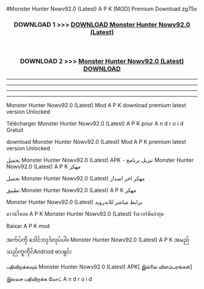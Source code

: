 #Monster Hunter Nowv92.0 (Latest) A P K [MOD] Premium Download zg75x



<div align="center">

<h3>DOWNLOAD 1 >>> <a href="https://teeasianyam.web.app?sq=Monster Hunter Nowv92.0 (Latest)">DOWNLOAD Monster Hunter Nowv92.0 (Latest) </a></h3><br>

<h3>DOWNLOAD 2 >>> <a href="https://teeasianyam.web.app?sq=Monster Hunter Nowv92.0 (Latest) ">Monster Hunter Nowv92.0 (Latest)  DOWNLOAD </a></h3>

</div>


----------------------------------------------------------

----------------------------------------------------------

----------------------------------------------------------

----------------------------------------------------------


Monster Hunter Nowv92.0 (Latest)  Mod A P K download premium latest version Unlocked

Télécharger Monster Hunter Nowv92.0 (Latest)  A P K pour A n d r o i d Gratuit

download Monster Hunter Nowv92.0 (Latest)  Mod A P K premium latest version Unlocked

تحميل Monster Hunter Nowv92.0 (Latest)  APK - تنزيل برنامج Monster Hunter Nowv92.0 (Latest)  A P K مهكر

تحميل Monster Hunter Nowv92.0 (Latest)  مهكر اخر اصدار

تطبيق Monster Hunter Nowv92.0 (Latest)  A P K مهكر

Monster Hunter Nowv92.0 (Latest)  برابط مباشر للاندرويد

ดาวน์โหลด A P K Monster Hunter Nowv92.0 (Latest)  รับเวอร์ชันล่าสุด

Baixar A P K mod

အက်ပ်ကို ဒေါင်းလုဒ်လုပ်ပါ။ Monster Hunter Nowv92.0 (Latest)  A P K အမည်သည်ကူကိုင်Andriod ဗားရှင်း

பதிவிறக்கவும் Monster Hunter Nowv92.0 (Latest)  APK[ இல்லை விளம்பரங்கள்] 
 
இலவச பதிவிறக்க மோட் A n d r o i d




